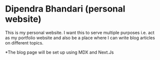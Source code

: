 # Dipendra Bhandari (personal website)

This is my personal website. I want this to serve multiple purposes i.e. act as my portfolio website and also be a place where I can write blog articles on different topics.

\*The blog page will be set up using MDX and Next.Js
